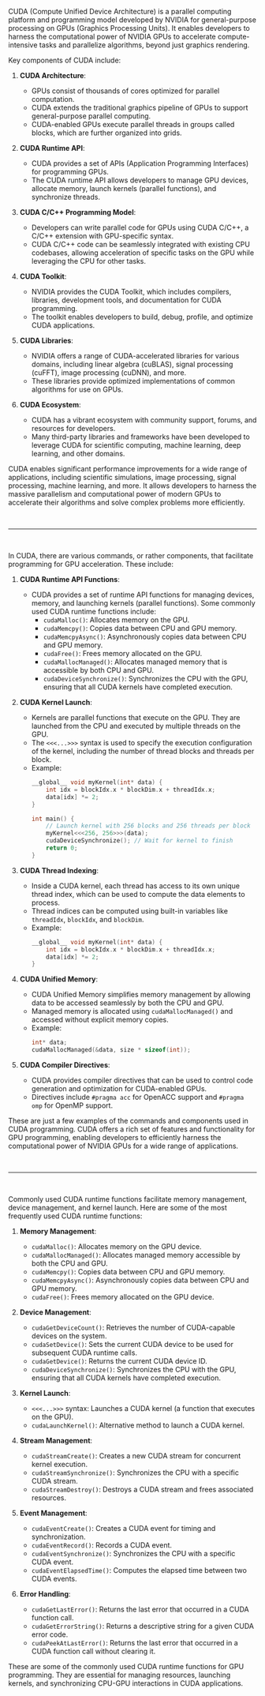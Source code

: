 CUDA (Compute Unified Device Architecture) is a parallel computing platform and programming model developed by NVIDIA for general-purpose processing on GPUs (Graphics Processing Units). It enables developers to harness the computational power of NVIDIA GPUs to accelerate compute-intensive tasks and parallelize algorithms, beyond just graphics rendering.

Key components of CUDA include:

1. **CUDA Architecture**:
   - GPUs consist of thousands of cores optimized for parallel computation.
   - CUDA extends the traditional graphics pipeline of GPUs to support general-purpose parallel computing.
   - CUDA-enabled GPUs execute parallel threads in groups called blocks, which are further organized into grids.

2. **CUDA Runtime API**:
   - CUDA provides a set of APIs (Application Programming Interfaces) for programming GPUs.
   - The CUDA runtime API allows developers to manage GPU devices, allocate memory, launch kernels (parallel functions), and synchronize threads.

3. **CUDA C/C++ Programming Model**:
   - Developers can write parallel code for GPUs using CUDA C/C++, a C/C++ extension with GPU-specific syntax.
   - CUDA C/C++ code can be seamlessly integrated with existing CPU codebases, allowing acceleration of specific tasks on the GPU while leveraging the CPU for other tasks.

4. **CUDA Toolkit**:
   - NVIDIA provides the CUDA Toolkit, which includes compilers, libraries, development tools, and documentation for CUDA programming.
   - The toolkit enables developers to build, debug, profile, and optimize CUDA applications.

5. **CUDA Libraries**:
   - NVIDIA offers a range of CUDA-accelerated libraries for various domains, including linear algebra (cuBLAS), signal processing (cuFFT), image processing (cuDNN), and more.
   - These libraries provide optimized implementations of common algorithms for use on GPUs.

6. **CUDA Ecosystem**:
   - CUDA has a vibrant ecosystem with community support, forums, and resources for developers.
   - Many third-party libraries and frameworks have been developed to leverage CUDA for scientific computing, machine learning, deep learning, and other domains.

CUDA enables significant performance improvements for a wide range of applications, including scientific simulations, image processing, signal processing, machine learning, and more. It allows developers to harness the massive parallelism and computational power of modern GPUs to accelerate their algorithms and solve complex problems more efficiently. 

<br><hr><br>

In CUDA, there are various commands, or rather components, that facilitate programming for GPU acceleration. These include:

1. **CUDA Runtime API Functions**:
   - CUDA provides a set of runtime API functions for managing devices, memory, and launching kernels (parallel functions). Some commonly used CUDA runtime functions include:
     - `cudaMalloc()`: Allocates memory on the GPU.
     - `cudaMemcpy()`: Copies data between CPU and GPU memory.
     - `cudaMemcpyAsync()`: Asynchronously copies data between CPU and GPU memory.
     - `cudaFree()`: Frees memory allocated on the GPU.
     - `cudaMallocManaged()`: Allocates managed memory that is accessible by both CPU and GPU.
     - `cudaDeviceSynchronize()`: Synchronizes the CPU with the GPU, ensuring that all CUDA kernels have completed execution.

2. **CUDA Kernel Launch**:
   - Kernels are parallel functions that execute on the GPU. They are launched from the CPU and executed by multiple threads on the GPU.
   - The `<<<...>>>` syntax is used to specify the execution configuration of the kernel, including the number of thread blocks and threads per block.
   - Example:
     ```cpp
     __global__ void myKernel(int* data) {
         int idx = blockIdx.x * blockDim.x + threadIdx.x;
         data[idx] *= 2;
     }

     int main() {
         // Launch kernel with 256 blocks and 256 threads per block
         myKernel<<<256, 256>>>(data);
         cudaDeviceSynchronize(); // Wait for kernel to finish
         return 0;
     }
     ```

3. **CUDA Thread Indexing**:
   - Inside a CUDA kernel, each thread has access to its own unique thread index, which can be used to compute the data elements to process.
   - Thread indices can be computed using built-in variables like `threadIdx`, `blockIdx`, and `blockDim`.
   - Example:
     ```cpp
     __global__ void myKernel(int* data) {
         int idx = blockIdx.x * blockDim.x + threadIdx.x;
         data[idx] *= 2;
     }
     ```

4. **CUDA Unified Memory**:
   - CUDA Unified Memory simplifies memory management by allowing data to be accessed seamlessly by both the CPU and GPU.
   - Managed memory is allocated using `cudaMallocManaged()` and accessed without explicit memory copies.
   - Example:
     ```cpp
     int* data;
     cudaMallocManaged(&data, size * sizeof(int));
     ```

5. **CUDA Compiler Directives**:
   - CUDA provides compiler directives that can be used to control code generation and optimization for CUDA-enabled GPUs.
   - Directives include `#pragma acc` for OpenACC support and `#pragma omp` for OpenMP support.

These are just a few examples of the commands and components used in CUDA programming. CUDA offers a rich set of features and functionality for GPU programming, enabling developers to efficiently harness the computational power of NVIDIA GPUs for a wide range of applications. 

<br><hr><br>

Commonly used CUDA runtime functions facilitate memory management, device management, and kernel launch. Here are some of the most frequently used CUDA runtime functions:

1. **Memory Management**:
   - `cudaMalloc()`: Allocates memory on the GPU device.
   - `cudaMallocManaged()`: Allocates managed memory accessible by both the CPU and GPU.
   - `cudaMemcpy()`: Copies data between CPU and GPU memory.
   - `cudaMemcpyAsync()`: Asynchronously copies data between CPU and GPU memory.
   - `cudaFree()`: Frees memory allocated on the GPU device.

2. **Device Management**:
   - `cudaGetDeviceCount()`: Retrieves the number of CUDA-capable devices on the system.
   - `cudaSetDevice()`: Sets the current CUDA device to be used for subsequent CUDA runtime calls.
   - `cudaGetDevice()`: Returns the current CUDA device ID.
   - `cudaDeviceSynchronize()`: Synchronizes the CPU with the GPU, ensuring that all CUDA kernels have completed execution.

3. **Kernel Launch**:
   - `<<<...>>>` syntax: Launches a CUDA kernel (a function that executes on the GPU).
   - `cudaLaunchKernel()`: Alternative method to launch a CUDA kernel.

4. **Stream Management**:
   - `cudaStreamCreate()`: Creates a new CUDA stream for concurrent kernel execution.
   - `cudaStreamSynchronize()`: Synchronizes the CPU with a specific CUDA stream.
   - `cudaStreamDestroy()`: Destroys a CUDA stream and frees associated resources.

5. **Event Management**:
   - `cudaEventCreate()`: Creates a CUDA event for timing and synchronization.
   - `cudaEventRecord()`: Records a CUDA event.
   - `cudaEventSynchronize()`: Synchronizes the CPU with a specific CUDA event.
   - `cudaEventElapsedTime()`: Computes the elapsed time between two CUDA events.

6. **Error Handling**:
   - `cudaGetLastError()`: Returns the last error that occurred in a CUDA function call.
   - `cudaGetErrorString()`: Returns a descriptive string for a given CUDA error code.
   - `cudaPeekAtLastError()`: Returns the last error that occurred in a CUDA function call without clearing it.

These are some of the commonly used CUDA runtime functions for GPU programming. They are essential for managing resources, launching kernels, and synchronizing CPU-GPU interactions in CUDA applications.
